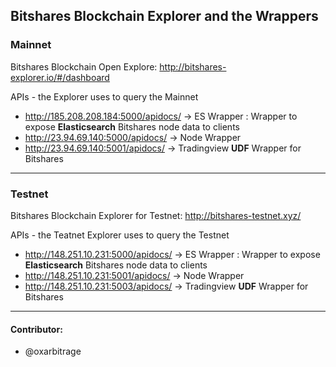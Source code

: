 ## Bitshares Blockchain Explorer and the Wrappers


### Mainnet

Bitshares Blockchain Open Explore: http://bitshares-explorer.io/#/dashboard

APIs - the Explorer uses to query the Mainnet
- http://185.208.208.184:5000/apidocs/  -> ES Wrapper : Wrapper to expose **Elasticsearch** Bitshares node data to clients
- http://23.94.69.140:5000/apidocs/  -> Node Wrapper
- http://23.94.69.140:5001/apidocs/  -> Tradingview **UDF** Wrapper for Bitshares


***

### Testnet

Bitshares Blockchain Explorer for Testnet: http://bitshares-testnet.xyz/ 

APIs - the Teatnet Explorer uses to query the Testnet
- http://148.251.10.231:5000/apidocs/ -> ES Wrapper : Wrapper to expose **Elasticsearch** Bitshares node data to clients
- http://148.251.10.231:5001/apidocs/ -> Node Wrapper
- http://148.251.10.231:5003/apidocs/ ->  Tradingview **UDF** Wrapper for Bitshares

***

#### Contributor: 
- @oxarbitrage



